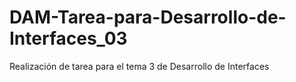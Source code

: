 # DAM-Tarea-para-Desarrollo-de-Interfaces_03
Realización de tarea para el tema 3 de Desarrollo de Interfaces
